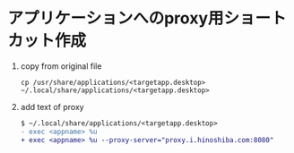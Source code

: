 アプリケーションへのproxy用ショートカット作成
===

1. copy from original file
    ```
    cp /usr/share/applications/<targetapp.desktop> ~/.local/share/applications/<targetapp.desktop>
    ```
2. add text of proxy
    ```diff
    $ ~/.local/share/applications/<targetapp.desktop>
    - exec <appname> %u
    + exec <appname> %u --proxy-server="proxy.i.hinoshiba.com:8080"
    ```
